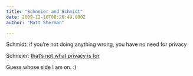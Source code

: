 ```yaml
---
title: "Schneier and Schmidt"
date: 2009-12-10T08:26:49.000Z
author: "Matt Sherman"

---
```


Schmidt: if you’re not doing anything wrong, you have no need for privacy

Schneier: [that’s not what privacy is for](http://www.schneier.com/blog/archives/2009/12/my_reaction_to.html)

Guess whose side I am on. :)
